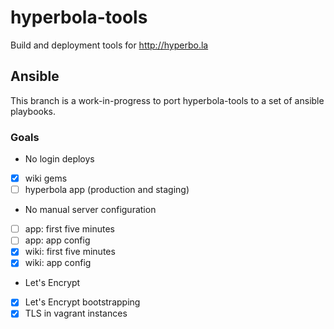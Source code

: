 # hyperbola-tools

Build and deployment tools for http://hyperbo.la

## Ansible

This branch is a work-in-progress to port hyperbola-tools to a
set of ansible playbooks.

### Goals

- No login deploys
- [x] wiki gems
- [ ] hyperbola app (production and staging)
- No manual server configuration
- [ ] app: first five minutes
- [ ] app: app config
- [x] wiki: first five minutes
- [x] wiki: app config
- Let's Encrypt
- [x] Let's Encrypt bootstrapping
- [x] TLS in vagrant instances
